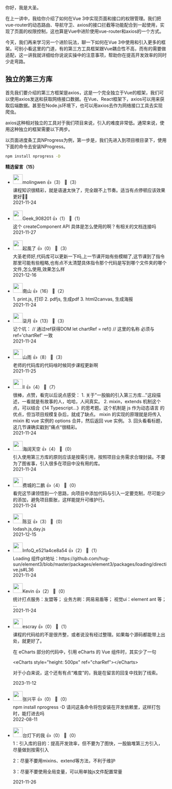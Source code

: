 你好，我是大圣。

在上一讲中，我给你介绍了如何在Vue 3中实现页面和接口的权限管理。我们把vue-router的动态路由、导航守卫、axios的接口拦截等功能配合到一起使用，实现了页面的权限控制，这也算是Vue中进阶使用vue-router和axios的一个方式。

今天，我们再来学习另一个进阶玩法，聊一下如何在Vue 3中使用和引入更多的框架。可别小看这里的门道，有的第三方工具框架跟Vue耦合性不高，而有的需要做适配，这一讲我就详细给你说说实操中的注意事项，帮助你在提高开发效率的同时少走弯路。

## 独立的第三方库

首先我们要介绍的第三方框架是axios，这是一个完全独立于Vue的框架，我们可以使用axios发送和获取网络接口数据。在Vue、React框架下，axios可以用来获取后端数据。甚至在Node.js环境下，也可以用axios去作为网络接口工具去实现爬虫。

axios这种相对独立的工具对于我们项目来说，引入的难度非常低。通常来说，使用这种独立的框架需要以下两步。

以页面进度条工具NProgress为例，第一步是，我们先进入到项目根目录下，使用下面的命令去安装NProgress。

```bash
npm install nprogress -D
```
<div><strong>精选留言（15）</strong></div><ul>
<li><img src="https://static001.geekbang.org/account/avatar/00/12/57/08/b5e02978.jpg" width="30px"><span>molingwen</span> 👍（3） 💬（3）<div>课程知识很精彩，就是语速太快了，完全跟不上节奏。适当有点停顿应该效果更好👌🏻</div>2021-11-24</li><br/><li><img src="https://thirdwx.qlogo.cn/mmopen/vi_32/Q0j4TwGTfTJY65kJ94nUMoCeYkibrl8y5j6UiclGAGgVxYGW1ibP9j3sWS1B1QibW89sIeAEYOia50zqTGYXO6kwmSQ/132" width="30px"><span>Geek_908201</span> 👍（1） 💬（1）<div>这个  createComponent  API  具体是怎么使用的啊？有相关的文档连接吗</div>2021-11-27</li><br/><li><img src="https://static001.geekbang.org/account/avatar/00/15/40/94/afd0919c.jpg" width="30px"><span>起風了</span> 👍（0） 💬（3）<div>大圣老师好,代码库可以更新一下吗,上一节课开始有些模糊了,这节课到了指令那里可能有些粗略,也有点不太清楚具体指令那个代码是写到哪个文件夹的哪个文件,怎么使用,效果怎么样</div>2021-12-16</li><br/><li><img src="https://static001.geekbang.org/account/avatar/00/12/e9/42/1de79e71.jpg" width="30px"><span>南山</span> 👍（16） 💬（2）<div>1. print.js, 打印
2. pdfjs, 生成pdf
3. html2canvas, 生成海报</div>2021-11-24</li><br/><li><img src="https://static001.geekbang.org/account/avatar/00/14/ec/68/06d59613.jpg" width="30px"><span>柒月</span> 👍（13） 💬（3）<div>记个坑：
&#47;&#47; 通过ref获得DOM
let chartRef = ref() &#47;&#47; 这里的名称 必须与 ref=&#39;chartRef&#39; 一致</div>2021-11-24</li><br/><li><img src="https://static001.geekbang.org/account/avatar/00/14/91/9d/ff31f7a1.jpg" width="30px"><span>山雨</span> 👍（8） 💬（3）<div>老师的代码库的代码啥时候同步课程更新啊</div>2021-11-25</li><br/><li><img src="https://static001.geekbang.org/account/avatar/00/13/c8/4a/3a322856.jpg" width="30px"><span>ll</span> 👍（4） 💬（7）<div>很棒，点赞，看完以后说点感受：
1. 关于&quot;一股脑的引入第三方库...&quot;这段描述，一看就是有故事的人，哈哈，人间真实。
2. mixin，extends 机制这个点，可以结合《14 Typescript...》的思考题。这个机制是 js 作为动态语言 
    的优点，但当项目规模复杂后，就成了缺点。
    mixin 的实现的原理就是将传入 mixin 和 vue 实例的 options 合并，然后返回 vue 实例。
3. 回头看看标题，这几节课确实戳到”痛点“很精彩。</div>2021-11-24</li><br/><li><img src="https://static001.geekbang.org/account/avatar/00/14/3f/a8/8da58e53.jpg" width="30px"><span>海阔天空</span> 👍（4） 💬（0）<div>引入使用第三方库的原则应该是按需引用，按照项目业务需求合理封装。不要为了图省事，引入很多在项目中没有用的库。
</div>2021-11-24</li><br/><li><img src="https://static001.geekbang.org/account/avatar/00/10/cd/ed/825d84ee.jpg" width="30px"><span>费城的二鹏</span> 👍（4） 💬（0）<div>看完这节课领悟到一个思路，向项目中添加代码与引入一定要克制，尽可能少的添加，避免项目膨胀，这样能提升可维护行。</div>2021-11-24</li><br/><li><img src="https://static001.geekbang.org/account/avatar/00/22/76/ba/2373075b.jpg" width="30px"><span>陈豆</span> 👍（3） 💬（0）<div>lodash.js,day.js</div>2021-12-15</li><br/><li><img src="https://thirdwx.qlogo.cn/mmopen/vi_32/Q0j4TwGTfTIkBhCDbibPDmDTEW6Uia1LAEOcFf75QxA897gcL4oXFMOwgsqFwf7rhPoUoJWgICl0xFT8Iz2cuWRg/132" width="30px"><span>InfoQ_e521a4ce8a54</span> 👍（2） 💬（1）<div>Loading 组件git地址：https:&#47;&#47;github.com&#47;hug-sun&#47;element3&#47;blob&#47;master&#47;packages&#47;element3&#47;packages&#47;loading&#47;directive.js#L36</div>2021-11-24</li><br/><li><img src="https://static001.geekbang.org/account/avatar/00/11/3a/e2/c48bd3b7.jpg" width="30px"><span>Kevin</span> 👍（2） 💬（0）<div>统计打点服务：友盟等；
业务方刷：网易易盾等；
视觉ui：element ant 等；
…</div>2021-11-24</li><br/><li><img src="https://static001.geekbang.org/account/avatar/00/0f/92/6d/becd841a.jpg" width="30px"><span>escray</span> 👍（0） 💬（1）<div>课程的代码给的不是很齐整，或者说没有经过整理。如果每个源码都能带上出处，就更好了。

在 eCharts 部分的代码中，引用 eCharts 的 Vue 组件时，其实少了一句

&lt;eCharts style=&quot;height: 500px&quot; ref=&quot;charRef&quot;&gt;&lt;&#47;eCharts&gt;

对于小白来说，这个还有有点“难度”的，我是在留言的回复中找到了线索。</div>2023-11-12</li><br/><li><img src="https://thirdwx.qlogo.cn/mmopen/vi_32/DYAIOgq83eqicvexTjMIicW0PKicib0KPFgYR59TYp07H5QXkjvzCP1RwPhOAicoWOymvbZjvSQYYDDwjgu2Or2iaMMw/132" width="30px"><span>张兴平</span> 👍（0） 💬（0）<div>
npm install nprogress -D
请问这条命令将包安装在开发依赖里，这样打包时，能打进去吗</div>2022-08-11</li><br/><li><img src="https://static001.geekbang.org/account/avatar/00/23/89/2f/6211e738.jpg" width="30px"><span>台灯下的我</span> 👍（0） 💬（0）<div>1：引入库的目的：提高开发效率，但不要为了图快，一股脑堆第三方引入，尽量做到按需引入

2：尽量不要用mixins、extend等方法，不利于维护

3：尽量不要使用全局变量，可以用单独js文件配置常量
</div>2021-11-26</li><br/>
</ul>